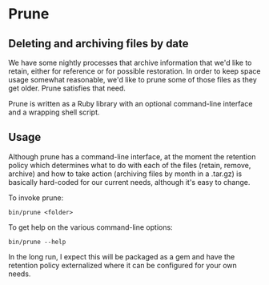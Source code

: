 # Prune
## Deleting and archiving files by date

We have some nightly processes that archive information that we'd like to retain, either for reference or 
for possible restoration.  In order to keep space usage somewhat reasonable, we'd like to prune some of
those files as they get older.  Prune satisfies that need.

Prune is written as a Ruby library with an optional command-line interface and a wrapping shell script.

## Usage

Although prune has a command-line interface, at the moment the retention policy which determines what to
do with each of the files (retain, remove, archive) and how to take action (archiving files by month in 
a .tar.gz) is basically hard-coded for our current needs, although it's easy to change.

To invoke prune:

	bin/prune <folder>
	
To get help on the various command-line options:

	bin/prune --help

In the long run, I expect this will be packaged as a gem and have the retention policy externalized
where it can be configured for your own needs.
